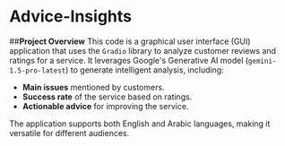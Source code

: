 # Advice-Insights
##**Project Overview**
This code is a graphical user interface (GUI) application that uses the `Gradio` library to analyze customer reviews and ratings for a service. It leverages Google's Generative AI model (`gemini-1.5-pro-latest`) to generate intelligent analysis, including:
- **Main issues** mentioned by customers.
- **Success rate** of the service based on ratings.
- **Actionable advice** for improving the service.

The application supports both English and Arabic languages, making it versatile for different audiences.
